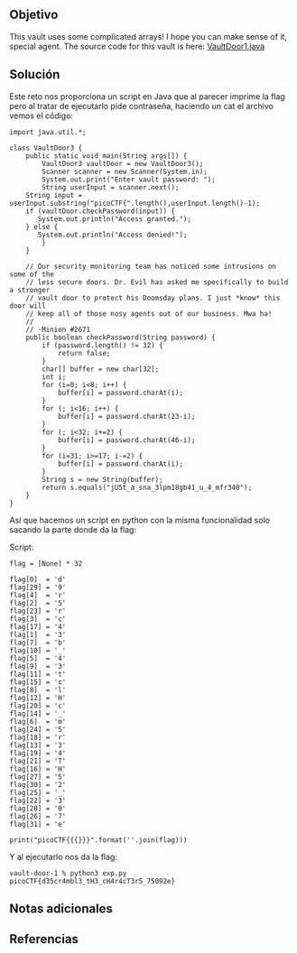 ## Objetivo
This vault uses some complicated arrays! I hope you can make sense of it, special agent. The source code for this vault is here: [VaultDoor1.java](https://jupiter.challenges.picoctf.org/static/ff2585f7afd21b81f69d2fbe37c081ae/VaultDoor1.java)
## Solución
Este reto nos proporciona un script en Java que al parecer imprime la flag pero al tratar de ejecutarlo pide contraseña, haciendo un cat el archivo vemos el código:

```
import java.util.*;

class VaultDoor3 {
    public static void main(String args[]) {
        VaultDoor3 vaultDoor = new VaultDoor3();
        Scanner scanner = new Scanner(System.in);
        System.out.print("Enter vault password: ");
        String userInput = scanner.next();
	String input = userInput.substring("picoCTF{".length(),userInput.length()-1);
	if (vaultDoor.checkPassword(input)) {
	   System.out.println("Access granted.");
	} else {
	   System.out.println("Access denied!");
        }
    }

    // Our security monitoring team has noticed some intrusions on some of the
    // less secure doors. Dr. Evil has asked me specifically to build a stronger
    // vault door to protect his Doomsday plans. I just *know* this door will
    // keep all of those nosy agents out of our business. Mwa ha!
    //
    // -Minion #2671
    public boolean checkPassword(String password) {
        if (password.length() != 32) {
            return false;
        }
        char[] buffer = new char[32];
        int i;
        for (i=0; i<8; i++) {
            buffer[i] = password.charAt(i);
        }
        for (; i<16; i++) {
            buffer[i] = password.charAt(23-i);
        }
        for (; i<32; i+=2) {
            buffer[i] = password.charAt(46-i);
        }
        for (i=31; i>=17; i-=2) {
            buffer[i] = password.charAt(i);
        }
        String s = new String(buffer);
        return s.equals("jU5t_a_sna_3lpm18gb41_u_4_mfr340");
    }
}
```

Asi que hacemos un script en python con la misma funcionalidad solo sacando la parte donde da la flag:

Script:
```
flag = [None] * 32

flag[0]  = 'd'
flag[29] = '9'
flag[4]  = 'r'
flag[2]  = '5'
flag[23] = 'r'
flag[3]  = 'c'
flag[17] = '4'
flag[1]  = '3'
flag[7]  = 'b'
flag[10] = '_'
flag[5]  = '4'
flag[9]  = '3'
flag[11] = 't'
flag[15] = 'c'
flag[8]  = 'l'
flag[12] = 'H'
flag[20] = 'c'
flag[14] = '_'
flag[6]  = 'm'
flag[24] = '5'
flag[18] = 'r'
flag[13] = '3'
flag[19] = '4'
flag[21] = 'T'
flag[16] = 'H'
flag[27] = '5'
flag[30] = '2'
flag[25] = '_'
flag[22] = '3'
flag[28] = '0'
flag[26] = '7'
flag[31] = 'e'

print("picoCTF{{{}}}".format(''.join(flag)))
```

Y al ejecutarlo nos da la flag:
```
vault-door-1 % python3 exp.py 
picoCTF{d35cr4mbl3_tH3_cH4r4cT3r5_75092e}
```
## Notas adicionales
## Referencias